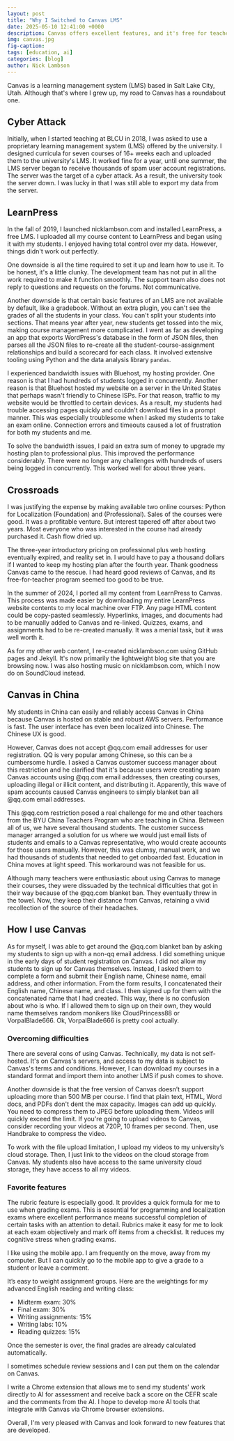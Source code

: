 ```yaml
---
layout: post
title: "Why I Switched to Canvas LMS"
date: 2025-05-10 12:41:00 +0000
description: Canvas offers excellent features, and it's free for teachers.
img: canvas.jpg
fig-caption: 
tags: [education, ai]
categories: [blog]
author: Nick Lambson
---
```


Canvas is a learning management system (LMS) based in Salt Lake City, Utah. Although that's where I grew up, my road to Canvas has a roundabout one.

## Cyber Attack

Initially, when I started teaching at BLCU in 2018, I was asked to use a proprietary learning management system (LMS) offered by the university. I designed curricula for seven courses of 16+ weeks each and uploaded them to the university's LMS. It worked fine for a year, until one summer, the LMS server began to receive thousands of spam user account registrations. The server was the target of a cyber attack. As a result, the university took the server down. I was lucky in that I was still able to export my data from the server.

## LearnPress

In the fall of 2019, I launched nicklambson.com and installed LearnPress, a free LMS. I uploaded all my course content to LearnPress and began using it with my students. I enjoyed having total control over my data. However, things didn't work out perfectly.

One downside is all the time required to set it up and learn how to use it. To be honest, it's a little clunky. The development team has not put in all the work required to make it function smoothly. The support team also does not reply to questions and requests on the forums. Not communicative.

Another downside is that certain basic features of an LMS are not available by default, like a gradebook. Without an extra plugin, you can't see the grades of all the students in your class. You can't split your students into sections. That means year after year, new students get tossed into the mix, making course management more complicated. I went as far as developing an app that exports WordPress's database in the form of JSON files, then parses all the JSON files to re-create all the student-course-assignment relationships and build a scorecard for each class. It involved extensive tooling using Python and the data analysis library `pandas`.

I experienced bandwidth issues with Bluehost, my hosting provider. One reason is that I had hundreds of students logged in concurrently. Another reason is that Bluehost hosted my website on a server in the United States that perhaps wasn't friendly to Chinese ISPs. For that reason, traffic to my website would be throttled to certain devices. As a result, my students had trouble accessing pages quickly and couldn't download files in a prompt manner. This was especially troublesome when I asked my students to take an exam online. Connection errors and timeouts caused a lot of frustration for both my students and me.

To solve the bandwidth issues, I paid an extra sum of money to upgrade my hosting plan to professional plus. This improved the performance considerably. There were no longer any challenges with hundreds of users being logged in concurrently. This worked well for about three years.

## Crossroads

I was justifying the expense by making available two online courses: Python for Localization (Foundation) and (Professional). Sales of the courses were good. It was a profitable venture. But interest tapered off after about two years. Most everyone who was interested in the course had already purchased it. Cash flow dried up.

The three-year introductory pricing on professional plus web hosting eventually expired, and reality set in. I would have to pay a thousand dollars if I wanted to keep my hosting plan after the fourth year. Thank goodness Canvas came to the rescue. I had heard good reviews of Canvas, and its free-for-teacher program seemed too good to be true.

In the summer of 2024, I ported all my content from LearnPress to Canvas. This process was made easier by downloading my entire LearnPress website contents to my local machine over FTP. Any page HTML content could be copy-pasted seamlessly. Hyperlinks, images, and documents had to be manually added to Canvas and re-linked. Quizzes, exams, and assignments had to be re-created manually. It was a menial task, but it was well worth it.

As for my other web content, I re-created nicklambson.com using GitHub pages and Jekyll. It's now primarily the lightweight blog site that you are browsing now. I was also hosting music on nicklambson.com, which I now do on SoundCloud instead.

## Canvas in China

My students in China can easily and reliably access Canvas in China because Canvas is hosted on stable and robust AWS servers. Performance is fast. The user interface has even been localized into Chinese. The Chinese UX is good.

However, Canvas does not accept @qq.com email addresses for user registration. QQ is very popular among Chinese, so this can be a cumbersome hurdle. I asked a Canvas customer success manager about this restriction and he clarified that it's because users were creating spam Canvas accounts using @qq.com email addresses, then creating courses, uploading illegal or illicit content, and distributing it. Apparently, this wave of spam accounts caused Canvas engineers to simply blanket ban all @qq.com email addresses.

This @qq.com restriction posed a real challenge for me and other teachers from the BYU China Teachers Program who are teaching in China. Between all of us, we have several thousand students. The customer success manager arranged a solution for us where we would just email lists of students and emails to a Canvas representative, who would create accounts for those users manually. However, this was clumsy, manual work, and we had thousands of students that needed to get onboarded fast. Education in China moves at light speed. This workaround was not feasible for us.

Although many teachers were enthusiastic about using Canvas to manage their courses, they were dissuaded by the technical difficulties that got in their way because of the @qq.com blanket ban. They eventually threw in the towel. Now, they keep their distance from Canvas, retaining a vivid recollection of the source of their headaches.

## How I use Canvas

As for myself, I was able to get around the @qq.com blanket ban by asking my students to sign up with a non-qq email address. I did something unique in the early days of student registration on Canvas. I did not allow my students to sign up for Canvas themselves. Instead, I asked them to complete a form and submit their English name, Chinese name, email address, and other information. From the form results, I concatenated their English name, Chinese name, and class. I then signed up for them with the concatenated name that I had created. This way, there is no confusion about who is who. If I allowed them to sign up on their own, they would name themselves random monikers like CloudPrincess88 or VorpalBlade666. Ok, VorpalBlade666 is pretty cool actually.

### Overcoming difficulties

There are several cons of using Canvas. Technically, my data is not self-hosted. It's on Canvas's servers, and access to my data is subject to Canvas's terms and conditions. However, I can download my courses in a standard format and import them into another LMS if push comes to shove.

Another downside is that the free version of Canvas doesn’t support uploading more than 500 MB per course. I find that plain text, HTML, Word docs, and PDFs don't dent the max capacity. Images can add up quickly. You need to compress them to JPEG before uploading them. Videos will quickly exceed the limit. If you're going to upload videos to Canvas, consider recording your videos at 720P, 10 frames per second. Then, use Handbrake to compress the video.

To work with the file upload limitation, I upload my videos to my university’s cloud storage. Then, I just link to the videos on the cloud storage from Canvas. My students also have access to the same university cloud storage, they have access to all my videos.

### Favorite features

The rubric feature is especially good. It provides a quick formula for me to use when grading exams. This is essential for programming and localization exams where excellent performance means successful completion of certain tasks with an attention to detail. Rubrics make it easy for me to look at each exam objectively and mark off items from a checklist. It reduces my cognitive stress when grading exams.

I like using the mobile app. I am frequently on the move, away from my computer. But I can quickly go to the mobile app to give a grade to a student or leave a comment.

It’s easy to weight assignment groups. Here are the weightings for my advanced English reading and writing class:
 - Midterm exam: 30%
 - Final exam: 30%
 - Writing assignments: 15%
 - Writing labs: 10%
 - Reading quizzes: 15%

Once the semester is over, the final grades are already calculated automatically.

I sometimes schedule review sessions and I can put them on the calendar on Canvas.

I write a Chrome extension that allows me to send my students' work directly to AI for assessment and receive back a score on the CEFR scale and the comments from the AI. I hope to develop more AI tools that integrate with Canvas via Chrome browser extensions.

Overall, I'm very pleased with Canvas and look forward to new features that are developed.